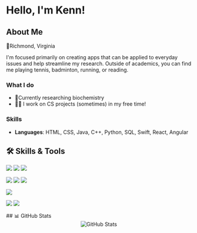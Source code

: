 # Hello, I'm Kenn!
## About Me
📍Richmond, Virginia

I'm focused primarily on creating apps that can be applied to everyday issues and help streamline my research. 
Outside of academics, you can find me playing tennis, badminton, running, or reading. 

### What I do
- 🧪Currently researching biochemistry
- 🧑‍💻 I work on CS projects (sometimes) in my free time! 
### Skills
- **Languages**: HTML, CSS, Java, C++, Python, SQL, Swift, React, Angular

## 🛠️ Skills & Tools

![](https://img.shields.io/badge/Code-JavaScript-informational?style=flat&logo=javascript&logoColor=white&color=F7DF1E)
![](https://img.shields.io/badge/Code-Python-informational?style=flat&logo=python&logoColor=white&color=3776AB)
![](https://img.shields.io/badge/Code-Java-informational?style=flat&logo=java&logoColor=white&color=007396)

![](https://img.shields.io/badge/Framework-React-informational?style=flat&logo=react&logoColor=white&color=61DAFB)
![](https://img.shields.io/badge/Framework-Angular-informational?style=flat&logo=angular&logoColor=white&color=DD0031)
![](https://img.shields.io/badge/Framework-Node.js-informational?style=flat&logo=node.js&logoColor=white&color=339933)

![](https://img.shields.io/badge/Database-PostgreSQL-informational?style=flat&logo=postgresql&logoColor=white&color=336791)

![](https://img.shields.io/badge/DevOps-AWS-informational?style=flat&logo=amazon-aws&logoColor=white&color=232F3E)
![](https://img.shields.io/badge/DevOps-GitHub_Actions-informational?style=flat&logo=github-actions&logoColor=white&color=2088FF)

</div>
## 📊 GitHub Stats

<div align="center">
  <img src="https://github-readme-stats.vercel.app/api?username=KennWu1&show_icons=true&theme=radical" alt="GitHub Stats" />
</div>
